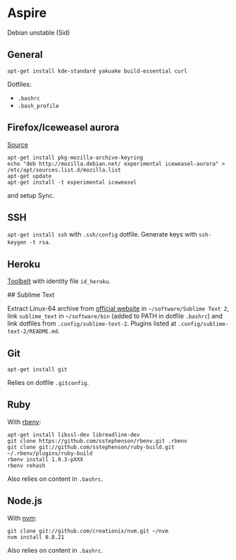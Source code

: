 # Aspire

Debian unstable (Sid)

## General

`apt-get install kde-standard yakuake build-essential curl`

Dotfiles:
* `.bashrc`
* `.bash_profile`

## Firefox/Iceweasel aurora

[Source](http://mozilla.debian.net/)

```
apt-get install pkg-mozilla-archive-keyring
echo "deb http://mozilla.debian.net/ experimental iceweasel-aurora" > /etc/apt/sources.list.d/mozilla.list
apt-get update
apt-get install -t experimental iceweasel
``` 

and setup Sync.

## SSH

`apt-get install ssh` with `.ssh/config` dotfile. Generate keys with `ssh-keygen -t rsa`.

## Heroku

[Toolbelt](https://toolbelt.heroku.com/) with identity file `id_heroku`.

## Sublime Text

Extract Linux-64 archive from [official website](http://www.sublimetext.com/) in `~/software/Sublime Text 2`, link `sublime_text` in `~/software/bin` (added to PATH in dotfile `.bashrc`) and link dotfiles from `.config/sublime-text-2`. Plugins listed at `.config/sublime-text-2/README.md`.

## Git

`apt-get install git`

Relies on dotfile `.gitconfig`.

## Ruby

With [rbenv](https://github.com/sstephenson/rbenv/):
```
apt-get install libssl-dev libreadline-dev
git clone https://github.com/sstephenson/rbenv.git .rbenv
git clone git://github.com/sstephenson/ruby-build.git ~/.rbenv/plugins/ruby-build
rbenv install 1.9.3-pXXX
rbenv rehash
```
Also relies on content in `.bashrc`.

## Node.js

With [nvm](https://github.com/creationix/nvm):
```
git clone git://github.com/creationix/nvm.git ~/nvm
nvm install 0.8.21
```
Also relies on content in `.bashrc`.
